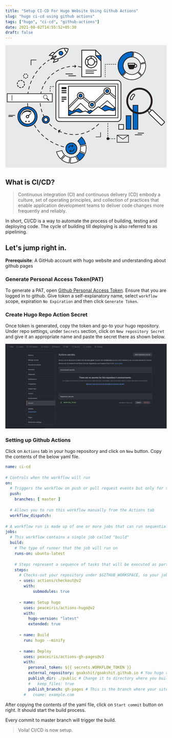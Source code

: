 ```yaml
---
title: "Setup CI-CD For Hugo Website Using Github Actions"
slug: "hugo ci-cd using github actions"
tags: ["hugo", "ci-cd", "github-actions"]
date: 2021-08-02T14:55:52+05:30
draft: false
---
```

![](/img/6_1_ci_cd_banner.jpeg)
## What is CI/CD?
> Continuous integration (CI) and continuous delivery (CD) embody a culture, set of operating principles, and collection of practices that enable application development teams to deliver code changes more frequently and reliably.

In short, CI/CD is a way to automate the process of building, testing and deploying code. The cycle of building till deploying is also referred to as pipelining.


## Let's jump right in.

**Prerequisite**: A GitHub account with hugo website and understanding about github pages

### Generate Personal Access Token(PAT)

To generate a PAT, open [Github Personal Access Token](https://github.com/settings/tokens/new). Ensure that you are logged in to github.
Give token a self-explanatory name, select `workflow` scope, expiration `No Expiration` and then click `Generate Token`.

### Create Hugo Repo Action Secret

Once token is generated, copy the token and go-to your hugo repository. Under repo settings, under `Secrets` section, click on `New repository Secret` and give it an appropriate name and paste the secret there as shown below.

![](/img/6_2_repo_secrets.png)

### Setting up Github Actions

Click on `Actions` tab in your hugo repository and click on `New` button.
Copy the contents of the below yaml file.
```yaml
name: ci-cd

# Controls when the workflow will run
on:
  # Triggers the workflow on push or pull request events but only for the master branch
  push:
    branches: [ master ]

  # Allows you to run this workflow manually from the Actions tab
  workflow_dispatch:

# A workflow run is made up of one or more jobs that can run sequentially or in parallel
jobs:
  # This workflow contains a single job called "build"
  build:
    # The type of runner that the job will run on
    runs-on: ubuntu-latest

    # Steps represent a sequence of tasks that will be executed as part of the job
    steps:
      # Checks-out your repository under $GITHUB_WORKSPACE, so your job can access it
      - uses: actions/checkout@v2
        with:
            submodules: true
    
      - name: Setup hugo
        uses: peaceiris/actions-hugo@v2
        with:
          hugo-version: "latest"
          extended: true
      
      - name: Build
        run: hugo --minify
        
      - name: Deploy
        uses: peaceiris/actions-gh-pages@v3
        with:
          personal_token: ${{ secrets.WORKFLOW_TOKEN }}
          external_repository: goakshit/goakshit.github.io # You hugo repository
          publish_dir: ./public # Change it to directory where you build your hugo site. By default, it's public
          #   keep_files: true
          publish_branch: gh-pages # This is the branch where your site will be published
        #   cname: example.com
```

After copying the contents of the yaml file, click on `Start commit` button on right. It should start the build process.

Every commit to master branch will trigger the build. 
> Voila! CI/CD is now setup.
